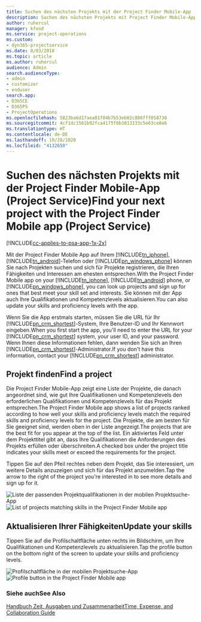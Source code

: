 ```yaml
---
title: Suchen des nächsten Projekts mit der Project Finder Mobile-App
description: Suchen des nächsten Projekts mit Project Finder Mobile-App für Project Service
author: ruhercul
manager: kfend
ms.service: project-operations
ms.custom:
- dyn365-projectservice
ms.date: 8/03/2018
ms.topic: article
ms.author: ruhercul
audience: Admin
search.audienceType:
- admin
- customizer
- enduser
search.app:
- D365CE
- D365PS
- ProjectOperations
ms.openlocfilehash: 5823ba6d17aea01f04b7b53eb02c886fff058730
ms.sourcegitcommit: 4cf1dc1561b92fca4175f0b3813133c5e63ce8e6
ms.translationtype: HT
ms.contentlocale: de-DE
ms.lasthandoff: 10/28/2020
ms.locfileid: "4132650"
---
```

# <a name="find-your-next-project-with-the-project-finder-mobile-app-project-service"></a><span data-ttu-id="f7562-103">Suchen des nächsten Projekts mit der Project Finder Mobile-App (Project Service)</span><span class="sxs-lookup"><span data-stu-id="f7562-103">Find your next project with the Project Finder Mobile app (Project Service)</span></span>

[!INCLUDE[cc-applies-to-psa-app-1x-2x](../includes/cc-applies-to-psa-app-1x-2x.md)]

<span data-ttu-id="f7562-104">Mit der Project Finder Mobile App auf Ihrem [!INCLUDE[tn_iphone](../includes/tn-iphone.md)], [!INCLUDE[tn_android](../includes/tn-android.md)]-Telefon oder [!INCLUDE[pn_windows_phone](../includes/pn-windows-phone.md)] können Sie nach Projekten suchen und sich für Projekte registrieren, die Ihren Fähigkeiten und Interessen am ehesten entsprechen.</span><span class="sxs-lookup"><span data-stu-id="f7562-104">With the Project Finder Mobile app on your [!INCLUDE[tn_iphone](../includes/tn-iphone.md)], [!INCLUDE[tn_android](../includes/tn-android.md)] phone, or [!INCLUDE[pn_windows_phone](../includes/pn-windows-phone.md)], you can look up projects and sign up for ones that best meet your skill set and interests.</span></span> <span data-ttu-id="f7562-105">Sie können mit der App auch Ihre Qualifikationen und Kompetenzlevels aktualisieren.</span><span class="sxs-lookup"><span data-stu-id="f7562-105">You can also update your skills and proficiency levels with the app.</span></span>  
  
 <span data-ttu-id="f7562-106">Wenn Sie die App erstmals starten, müssen Sie die URL für Ihr [!INCLUDE[pn_crm_shortest](../includes/pn-crm-shortest.md)]-System, Ihre Benutzer-ID und Ihr Kennwort eingeben.</span><span class="sxs-lookup"><span data-stu-id="f7562-106">When you first start the app, you'll need to enter the URL for your [!INCLUDE[pn_crm_shortest](../includes/pn-crm-shortest.md)] system, your user ID, and your password.</span></span> <span data-ttu-id="f7562-107">Wenn Ihnen diese Informationen fehlen, dann wenden Sie sich an Ihren [!INCLUDE[pn_crm_shortest](../includes/pn-crm-shortest.md)]-Administrator.</span><span class="sxs-lookup"><span data-stu-id="f7562-107">If you don't have this information,  contact your [!INCLUDE[pn_crm_shortest](../includes/pn-crm-shortest.md)] administrator.</span></span>  
  
## <a name="find-a-project"></a><span data-ttu-id="f7562-108">Projekt finden</span><span class="sxs-lookup"><span data-stu-id="f7562-108">Find a project</span></span>  
 <span data-ttu-id="f7562-109">Die Project Finder Mobile-App zeigt eine Liste der Projekte, die danach angeordnet sind, wie gut Ihre Qualifikationen und Kompetenzlevels den erforderlichen Qualifikationen und Kompetenzlevels für das Projekt entsprechen.</span><span class="sxs-lookup"><span data-stu-id="f7562-109">The Project Finder Mobile app shows a list of projects ranked according to how well your skills and proficiency levels match the required skills and proficiency levels for the project.</span></span> <span data-ttu-id="f7562-110">Die Projekte, die am besten für Sie geeignet sind, werden oben in der Liste angezeigt.</span><span class="sxs-lookup"><span data-stu-id="f7562-110">The projects that are the best fit for you appear at the top of the list.</span></span> <span data-ttu-id="f7562-111">Ein aktiviertes Feld unter dem Projekttitel gibt an, dass Ihre Qualifikationen die Anforderungen des Projekts erfüllen oder überschreiten.</span><span class="sxs-lookup"><span data-stu-id="f7562-111">A checked box under the project title indicates your skills meet or exceed the requirements for the project.</span></span>  
  
 <span data-ttu-id="f7562-112">Tippen Sie auf den Pfeil rechtes neben dem Projekt, das Sie interessiert, um weitere Details anzuzeigen und sich für das Projekt anzumelden.</span><span class="sxs-lookup"><span data-stu-id="f7562-112">Tap the arrow to the right of the project you're interested in to see more details and sign up for it.</span></span>  
  
 <span data-ttu-id="f7562-113">![Liste der passenden Projektqualifikationen in der mobilen Projektsuche-App](../psa/media/project-service-project-finder-list.png "Liste der passenden Projektqualifikationen in der mobilen Projektsuche-App")</span><span class="sxs-lookup"><span data-stu-id="f7562-113">![List of projects matching skills in the Project Finder Mobile app](../psa/media/project-service-project-finder-list.png "List of projects matching skills in the Project Finder Mobile app")</span></span>  
  
## <a name="update-your-skills"></a><span data-ttu-id="f7562-114">Aktualisieren Ihrer Fähigkeiten</span><span class="sxs-lookup"><span data-stu-id="f7562-114">Update your skills</span></span>  
 <span data-ttu-id="f7562-115">Tippen Sie auf die Profilschaltfläche unten rechts im Bildschirm, um Ihre Qualifikationen und Kompetenzlevels zu aktualisieren.</span><span class="sxs-lookup"><span data-stu-id="f7562-115">Tap the profile button on the bottom right of the screen to update your skills and proficiency levels.</span></span>  
  
 <span data-ttu-id="f7562-116">![Profilschaltfläche in der mobilen Projektsuche-App](../psa/media/project-service-project-finder-profile.png "Profilschaltfläche in der mobilen Projektsuche-App")</span><span class="sxs-lookup"><span data-stu-id="f7562-116">![Profile button in the Project Finder Mobile app](../psa/media/project-service-project-finder-profile.png "Profile button in the Project Finder Mobile app")</span></span>  
  
### <a name="see-also"></a><span data-ttu-id="f7562-117">Siehe auch</span><span class="sxs-lookup"><span data-stu-id="f7562-117">See Also</span></span>  
 [<span data-ttu-id="f7562-118">Handbuch Zeit, Ausgaben und Zusammenarbeit</span><span class="sxs-lookup"><span data-stu-id="f7562-118">Time, Expense, and Collaboration Guide</span></span>](../psa/time-expense-collaboration-guide.md)
